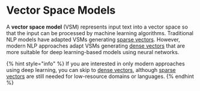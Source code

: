 # Vector Space Models

A **vector space model** \(VSM\) represents input text into a vector space so that the input can be processed by machine learning algorithms.  Traditional NLP models have adapted VSMs generating [sparse vectors](sparse-vectors/).  However, modern NLP approaches adapt VSMs generating [dense vectors](dense-vectors/) that are more suitable for deep learning-based models using neural networks.

{% hint style="info" %}
If you are interested in only modern approaches using deep learning, you can skip to [dense vectors](dense-vectors/), although [sparse vectors](sparse-vectors/) are still needed for low-resource domains or languages.
{% endhint %}


